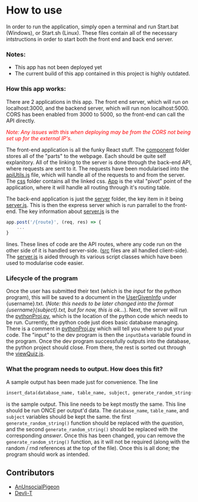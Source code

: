 # How to use

In order to run the application, simply open a terminal and run Start.bat (Windows), or Start.sh (Linux). These files contain all of the necessary intstructions in order to start both the front end and back end server. 

### Notes:
 - This app has not been deployed yet
 - The current build of this app contained in this project is highly outdated.

### How this app works:

There are 2 applications in this app. The front end server, which will run on localhost:3000, and the backend server, which will run non localhost:5000. CORS has been enabled from 3000 to 5000, so the front-end can call the API directly. 

<span style="color: red; font-style: italic;">Note: Any issues with this when deploying may be from the CORS not being set up for the external IP's.</span>

The front-end application is all the funky React stuff. The [component](/src/component/) folder stores all of the "parts" to the webpage. Each should be quite self explanitory. All of the linking to the server is done through the back-end API, where requests are sent to it. The requests have been modularised into the [apiUtils.js](/src/utils/apiUtils.js) file, which will handle all of the requests to and from the server. The [css](/src/css/) folder contains all the linked css. [App](/src/App.js) is the vital "pivot" point of the application, where it will handle all routing through it's routing table. 

The back-end application is just the [server](/server/) folder, the key item in it being [server.js](/server/server.js). This is then the express server which is run parrallel to the front-end. The key information about [server.js](/server/server.js) is the 
```js
app.post('/{route}', (req, res) => {
    ...
}
```
lines. These lines of code are the API routes, where any code run on the other side of it is handled server-side. ([src](/src/) files are all handled client-side). The [server.js](/server/server.js) is aided through its various script classes which have been used to modularise code easier. 


### Lifecycle of the program
Once the user has submitted their text (which is the _input_ for the python program), this will be saved to a document in the [UserGivenInfo](/server/UserGivenInfo/) under {username}.txt. (_Note: this needs to be later changed into the format {username}{subject}.txt, but for now, this is ok..._). Next, the server will run the [pythonProj.py](/ExternalResources/pythonProj.py), which is the location of the python code which needs to be run. Currently, the python code just does basic database managing. There is a comment in [pythonProj.py](/ExternalResources/pythonProj.py) which will tell you where to put your code. The "input" to the dev program is then the `inputData` variable found in the program. Once the dev program successfully outputs into the database, the python project should close. From there, the rest is sorted out through the [viewQuiz.js](/src/component/viewQuiz.js).

### What the program needs to output. How does this fit?
A sample output has been made just for convenience. The line 
```py
insert_data(database_name, table_name, subject, generate_random_string(), generate_random_string())
```
is the sample output. This line needs to be kept mostly the same. This line should be run <span style="font-style: bold;">ONCE</span> per output'd data. The `database_name`, `table_name`, and `subject` variables should be kept the same. the first `generate_random_string()` function should be replaced with the _question_, and the second `generate_random_string()` should be replaced with the corresponding _answer_. Once this has been changed, you can remove the `generate_random_string()` function, as it will not be required (along with the random / rnd references at the top of the file). Once this is all done; the program should work as intended.

## Contributors

- [AnUnsocialPigeon](https://github.com/AnUnsocialPigeon)
- [Devli-T](https://github.com/Devli-T)